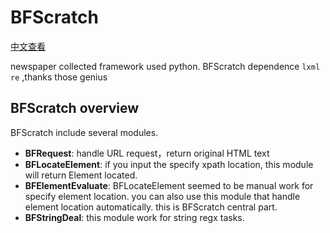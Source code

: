 # BFScratch

[中文查看](./README.zh-CN.md)

newspaper collected framework used python. BFScratch dependence `lxml` `re` ,thanks those genius

## BFScratch overview
BFScratch include several modules.

* **BFRequest**: handle URL request，return original HTML text
* **BFLocateElement**: if you input the specify xpath location, this module will return Element located.
* **BFElementEvaluate**: BFLocateElement seemed to be manual work for specify element location. you can also use this module that handle element location automatically. this is BFScratch central part.
* **BFStringDeal**: this module work for string regx tasks.

